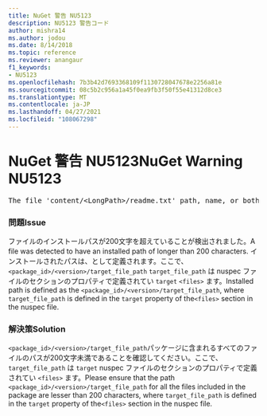 ```yaml
---
title: NuGet 警告 NU5123
description: NU5123 警告コード
author: mishra14
ms.author: jodou
ms.date: 8/14/2018
ms.topic: reference
ms.reviewer: anangaur
f1_keywords:
- NU5123
ms.openlocfilehash: 7b3b42d7693368109f1130728047678e2256a81e
ms.sourcegitcommit: 08c5b2c956a1a45f0ea9fb3f50f55e41312d8ce3
ms.translationtype: MT
ms.contentlocale: ja-JP
ms.lasthandoff: 04/27/2021
ms.locfileid: "108067298"
---
```

# <a name="nuget-warning-nu5123"></a><span data-ttu-id="f787e-103">NuGet 警告 NU5123</span><span class="sxs-lookup"><span data-stu-id="f787e-103">NuGet Warning NU5123</span></span>
<pre>The file 'content/&lt;LongPath&gt;/readme.txt' path, name, or both are too long. Your package might not work without long file path support. Please shorten the file path or file name.</pre>

### <a name="issue"></a><span data-ttu-id="f787e-104">問題</span><span class="sxs-lookup"><span data-stu-id="f787e-104">Issue</span></span>

<span data-ttu-id="f787e-105">ファイルのインストールパスが200文字を超えていることが検出されました。</span><span class="sxs-lookup"><span data-stu-id="f787e-105">A file was detected to have an installed path of longer than 200 characters.</span></span> <span data-ttu-id="f787e-106">インストールされたパスは、として定義されます。ここで、 `<package_id>/<version>/target_file_path` `target_file_path` は nuspec ファイルのセクションのプロパティで定義されてい `target` `<files>` ます。</span><span class="sxs-lookup"><span data-stu-id="f787e-106">Installed path is defined as the `<package_id>/<version>/target_file_path`, where `target_file_path` is defined in the `target` property of the`<files>` section in the nuspec file.</span></span>


### <a name="solution"></a><span data-ttu-id="f787e-107">解決策</span><span class="sxs-lookup"><span data-stu-id="f787e-107">Solution</span></span>

<span data-ttu-id="f787e-108">`<package_id>/<version>/target_file_path`パッケージに含まれるすべてのファイルのパスが200文字未満であることを確認してください。ここで、 `target_file_path` は `target` nuspec ファイルのセクションのプロパティで定義されてい `<files>` ます。</span><span class="sxs-lookup"><span data-stu-id="f787e-108">Please ensure that the path `<package_id>/<version>/target_file_path` for all the files included in the package are lesser than 200 characters, where `target_file_path` is defined in the `target` property of the`<files>` section in the nuspec file.</span></span>

